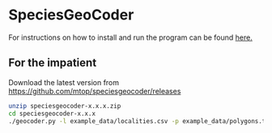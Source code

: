 # SpeciesGeoCoder

For instructions on how to install and run the program can be found [here.](https://github.com/mtop/speciesgeocoder/wiki/Installing-and-running)

## For the impatient 
Download the latest version from https://github.com/mtop/speciesgeocoder/releases
```bash
unzip speciesgeocoder-x.x.x.zip
cd speciesgeocoder-x.x.x
./geocoder.py -l example_data/localities.csv -p example_data/polygons.txt -t example_data/*.tif
```

